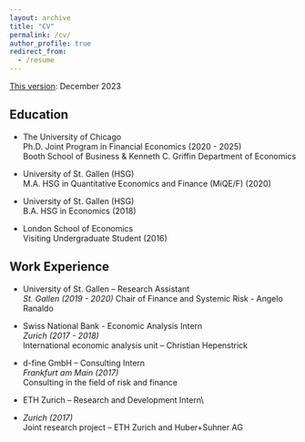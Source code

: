 ```yaml
---
layout: archive
title: "CV"
permalink: /cv/
author_profile: true
redirect_from:
  - /resume
---
```


[This version](../files/CavaleriFilippo_CV.pdf): December 2023 
<!---  Coming soon. --->

## Education
* The University of Chicago\
  Ph.D. Joint Program in Financial Economics  (2020 - 2025)\
  Booth School of Business & Kenneth C. Griffin Department of Economics

* University of St. Gallen (HSG) \
  M.A. HSG in Quantitative Economics and Finance (MiQE/F) (2020)

* University of St. Gallen (HSG) \
  B.A. HSG in Economics (2018)

* London School of Economics\
  Visiting Undergraduate Student (2016)

## Work Experience
* University of St. Gallen – Research Assistant\
  _St. Gallen (2019 - 2020)_ 
  Chair of Finance and Systemic Risk - Angelo Ranaldo

* Swiss National Bank - Economic Analysis Intern\
  _Zurich (2017 - 2018)_ \
  International economic analysis unit – Christian Hepenstrick

* d-fine GmbH – Consulting Intern\
  _Frankfurt am Main (2017)_\
  Consulting in the field of risk and finance

* ETH Zurich – Research and Development Intern\
*  _Zurich (2017)_\
  Joint research project – ETH Zurich and Huber+Suhner AG

